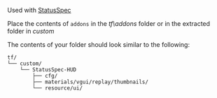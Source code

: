Used with [StatusSpec](https://github.com/fwdcp/StatusSpec/releases)

Place the contents of `addons` in the _tf\addons_ folder or in the extracted folder in _custom_

The contents of your folder should look similar to the following:
```
tf/
└── custom/
    └── StatusSpec-HUD
        ├── cfg/
        ├── materials/vgui/replay/thumbnails/
        └── resource/ui/
```
